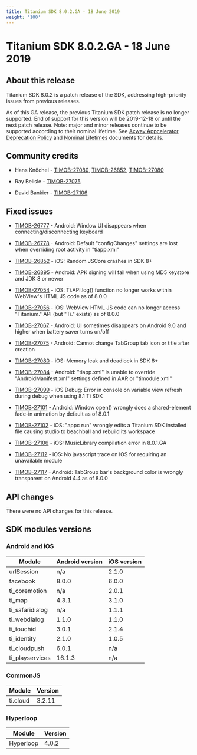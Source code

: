 ```yaml
---
title: Titanium SDK 8.0.2.GA - 18 June 2019
weight: '100'
---
```


# Titanium SDK 8.0.2.GA - 18 June 2019

## About this release

Titanium SDK 8.0.2 is a patch release of the SDK, addressing high-priority issues from previous releases.

As of this GA release, the previous Titanium SDK patch release is no longer supported. End of support for this version will be 2019-12-18 or until the next patch release. Note: major and minor releases continue to be supported according to their nominal lifetime. See [Axway Appcelerator Deprecation Policy](/guide/AMPLIFY_Appcelerator_Services_Overview/Axway_Appcelerator_Deprecation_Policy/) and [Nominal Lifetimes](/guide/AMPLIFY_Appcelerator_Services_Overview/Axway_Appcelerator_Product_Lifecycle/#nominal-lifetimes) documents for details.

## Community credits

* Hans Knöchel - [TIMOB-27080](https://jira.appcelerator.org/browse/TIMOB-27080), [TIMOB-26852](https://jira.appcelerator.org/browse/TIMOB-26852), [TIMOB-27080](https://jira.appcelerator.org/browse/TIMOB-27080)

* Ray Belisle - [TIMOB-27075](https://jira.appcelerator.org/browse/TIMOB-27075)

* David Bankier - [TIMOB-27106](https://jira.appcelerator.org/browse/TIMOB-27106)

## Fixed issues

* [TIMOB-26777](https://jira.appcelerator.org/browse/TIMOB-26777) - Android: Window UI disappears when connecting/disconnecting keyboard

* [TIMOB-26778](https://jira.appcelerator.org/browse/TIMOB-26778) - Android: Default "configChanges" settings are lost when overriding root activity in "tiapp.xml"

* [TIMOB-26852](https://jira.appcelerator.org/browse/TIMOB-26852) - iOS: Random JSCore crashes in SDK 8+

* [TIMOB-26895](https://jira.appcelerator.org/browse/TIMOB-26895) - Android: APK signing will fail when using MD5 keystore and JDK 8 or newer

* [TIMOB-27054](https://jira.appcelerator.org/browse/TIMOB-27054) - iOS: Ti.API.log() function no longer works within WebView's HTML JS code as of 8.0.0

* [TIMOB-27056](https://jira.appcelerator.org/browse/TIMOB-27056) - iOS: WebView HTML JS code can no longer access "Titanium." API (but "Ti." exists) as of 8.0.0

* [TIMOB-27067](https://jira.appcelerator.org/browse/TIMOB-27067) - Android: UI sometimes disappears on Android 9.0 and higher when battery saver turns on/off

* [TIMOB-27075](https://jira.appcelerator.org/browse/TIMOB-27075) - Android: Cannot change TabGroup tab icon or title after creation

* [TIMOB-27080](https://jira.appcelerator.org/browse/TIMOB-27080) - iOS: Memory leak and deadlock in SDK 8+

* [TIMOB-27084](https://jira.appcelerator.org/browse/TIMOB-27084) - Android: "tiapp.xml" is unable to override "AndroidManifest.xml" settings defined in AAR or "timodule.xml"

* [TIMOB-27099](https://jira.appcelerator.org/browse/TIMOB-27099) - iOS Debug: Error in console on variable view refresh during debug when using 8.1 Ti SDK

* [TIMOB-27101](https://jira.appcelerator.org/browse/TIMOB-27101) - Android: Window open() wrongly does a shared-element fade-in animation by default as of 8.0.1

* [TIMOB-27102](https://jira.appcelerator.org/browse/TIMOB-27102) - iOS: "appc run" wrongly edits a Titanium SDK installed file causing studio to beachball and rebuild its workspace

* [TIMOB-27106](https://jira.appcelerator.org/browse/TIMOB-27106) - iOS: MusicLibrary compilation error in 8.0.1.GA

* [TIMOB-27112](https://jira.appcelerator.org/browse/TIMOB-27112) - iOS: No javascript trace on IOS for requiring an unavailable module

* [TIMOB-27117](https://jira.appcelerator.org/browse/TIMOB-27117) - Android: TabGroup bar's background color is wrongly transparent on Android 4.4 as of 8.0.0

## API changes

There were no API changes for this release.

## SDK modules versions

### Android and iOS

| Module | Android version | iOS version |
| --- | --- | --- |
| urlSession | n/a | 2.1.0 |
| facebook | 8.0.0 | 6.0.0 |
| ti\_coremotion | n/a | 2.0.1 |
| ti\_map | 4.3.1 | 3.1.0 |
| ti\_safaridialog | n/a | 1.1.1 |
| ti\_webdialog | 1.1.0 | 1.1.0 |
| ti\_touchid | 3.0.1 | 2.1.4 |
| ti\_identity | 2.1.0 | 1.0.5 |
| ti\_cloudpush | 6.0.1 | n/a |
| ti\_playservices | 16.1.3 | n/a |

### CommonJS

| Module | Version |
| --- | --- |
| ti.cloud | 3.2.11 |

### Hyperloop

| Module | Version |
| --- | --- |
| Hyperloop | 4.0.2 |
